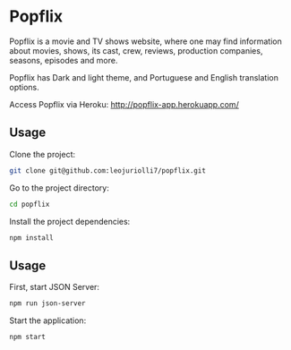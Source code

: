 # Popflix

Popflix is a movie and TV shows website, where one may find information about movies, shows, its cast, crew, reviews, production companies, seasons, episodes and more.

Popflix has Dark and light theme, and Portuguese and English translation options.

Access Popflix via Heroku: http://popflix-app.herokuapp.com/

## Usage

Clone the project:

```bash
git clone git@github.com:leojuriolli7/popflix.git
```

Go to the project directory:

```bash
cd popflix
```

Install the project dependencies:

```bash
npm install
```

## Usage

First, start JSON Server:

```bash
npm run json-server
```

Start the application:

```bash
npm start
```
